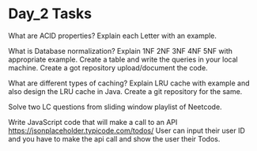# Day_2 Tasks
What are ACID properties? Explain each Letter with an example.

What is Database normalization? Explain 1NF 2NF 3NF 4NF 5NF with appropriate example. Create a table and write the queries in your local machine. Create a got repository upload/document the code.

What are different types of caching? Explain LRU cache with example and also design the LRU cache in Java. Create a git repository for the same.

Solve two LC questions from sliding window playlist of Neetcode.

Write JavaScript code that will make a call to an API https://jsonplaceholder.typicode.com/todos/<id>
User can input their user ID and you have to make the api call and show the user their Todos.
